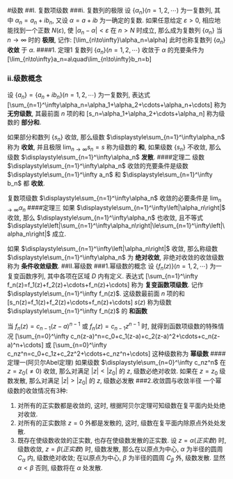 #级数
##I. 复数项级数
###i. 复数列的极限
设 $\{\alpha_n\}(n=1,2,\cdots)$ 为一复数列, 其中 $\alpha_n=a_n+ib_n$, 又设 $\alpha=a+ib$ 为一确定的复数. 如果任意给定 $\varepsilon>0$, 相应地能找到一个正数 $N(\varepsilon)$, 使 $|\alpha_n-\alpha|<\varepsilon$ 在 $n>N$ 时成立, 那么成为复数列 $\{\alpha_n\}$ 当 $n\to\infty$ 时的 **极限**, 记作:
\[\lim_{n\to\infty}\alpha_n=\alpha\]
此时也称复数列 $\{a_n\}$ **收敛** 于 $\alpha$.
####1. 定理1
复数列 $\{a_n\}(n=1,2,\cdots)$ 收敛于 $\alpha$ 的充要条件为
\[\lim_{n\to\infty}a_n=a\quad\lim_{n\to\infty}b_n=b\]
### ii.级数概念
设 $\{a_n\}=\{a_n+ib_n\}(n=1,2,\cdots)$ 为一复数列, 表达式
\[\sum_{n=1}^\infty\alpha_n=\alpha_1+\alpha_2+\cdots+\alpha_n+\cdots\]
称为 **无穷级数**, 其最前面 $n$ 项的和
\[s_n=\alpha_1+\alpha_2+\cdots+\alpha_n\]
称为级数的 **部分和**.

如果部分和数列 $\{s_n\}$ 收敛, 那么级数 $\displaystyle\sum_{n=1}^\infty\alpha_n$ 称为 **收敛**, 并且极限 $\displaystyle\lim_{n\to\infty}s_n=s$ 称为级数的 **和**, 如果级数 $\{s_n\}$ 不收敛, 那么级数 $\displaystyle\sum_{n=1}^\infty\alpha_n$ **发散**.
####定理二
级数 $\displaystyle\sum_{n=1}^\infty\alpha_n$ 收敛的充要条件是级数 $\displaystyle\sum_{n=1}^\infty a_n$ 和 $\displaystyle\sum_{n=1}^\infty b_n$ 都 **收敛**.

复数项级数 $\displaystyle\sum_{n=1}^\infty\alpha_n$ 收敛的必要条件是 $\displaystyle\lim_{n\to\infty}\alpha_n$
####定理三
如果 $\displaystyle\sum_{n=1}^\infty\left|\alpha_n\right|$ 收敛, 那么 $\displaystyle\sum_{n=1}^\infty\alpha_n$ 也收敛, 且不等式 $\displaystyle\left|\sum_{n=1}^\infty\alpha_n\right|\le\sum_{n=1}^\infty\left|\alpha_n\right|$ 成立.

如果 $\displaystyle\sum_{n=1}^\infty\left|\alpha_n\right|$ 收敛, 那么称级数 $\displaystyle\sum_{n=1}^\infty\alpha_n$ 为 **绝对收敛**, 非绝对收敛的收敛级数称为 **条件收敛级数**.
##II.幂级数
###1.幂级数的概念
设 $\{f_n(z)\}(n=1,2,\cdots)$ 为一复变函数序列, 其中各项在区域 $D$ 内有定义. 表达式
\[\sum_{n=1}^\infty f_n(z)=f_1(z)+f_2(z)+\cdots+f_n(z)+\cdots\]
称为 **复变函数项级数**. 记作 $\displaystyle\sum_{n=1}^\infty f_n(z)$. 这级数最前面 $n$ 项的和
\[s_n(z)=f_1(z)+f_2(z)+\cdots+f_n(z)+\cdots\]
$s(z)$ 称为级数 $\displaystyle\sum_{n=1}^\infty f_n(z)$ 的 **和函数**

当 $f_n(z)=c_{n-1}(z-a)^{n-1}$ 或 $f_n(z)=c_{n-1}z^{n-1}$ 时, 就得到函数项级数的特殊情况
\[\sum_{n=0}^\infty c_n(z-a)^n=c_0+c_1(z-a)+c_2(z-a)^2+\cdots+c_n(z-a)^n+\cdots\]
或
\[\sum_{n=0}^\infty c_nz^n=c_0+c_1z+c_2z^2+\cdots+c_nz^n+\cdots\]
这种级数称为 **幂级数**
####定理一(阿贝尔Abel定理)
如果级数 $\displaystyle\sum_{n=0}^\infty c_nz^n$ 在 $z=z_0(\ne0)$ 收敛, 那么对满足 $|z|<|z_0|$ 的 $z$, 级数必绝对收敛. 如果在 $z=z_0$ 级数发散, 那么对满足 $|z|>|z_0|$ 的 $z$, 级数必发散
###2.收敛圆与收敛半径
一个幂级数的收敛情况有3种:
1. 对所有的正实数都是收敛的, 这时, 根据阿贝尔定理可知级数在复平面内处处绝对收敛.
2. 对所有的正实数除 $z=0$ 外都是发散的, 这时, 级数在复平面内除原点外处处发散.
3. 既存在使级数收敛的正实数, 也存在使级数发散的正实数. 设 $z=\alpha(正实数)$ 时, 级数收敛, $z=\beta(正实数)$ 时, 级数发散, 那么在以原点为中心, $\alpha$ 为半径的圆周 $C_\alpha$ 内, 级数绝对收敛; 在以原点为中心, $\beta$ 为半径的圆周 $C_\beta$ 外, 级数发散. 显然 $\alpha<\beta$ 否则, 级数将在 $\alpha$ 处发散.
